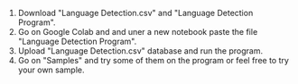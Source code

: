 1. Download "Language Detection.csv" and "Language Detection Program".
2. Go on Google Colab and and uner a new notebook paste the file "Language Detection Program".
3. Upload "Language Detection.csv" database and run the program.
4. Go on "Samples" and try some of them on the program or feel free to try your own sample.
